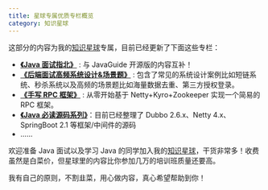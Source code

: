 ```yaml
---
title: 星球专属优质专栏概览
category: 知识星球
---
```


这部分的内容为我的[知识星球](../about-the-author/zhishixingqiu-two-years.md)专属，目前已经更新了下面这些专栏：

- **[《Java 面试指北》](./java-mian-shi-zhi-bei.md)** : 与 JavaGuide 开源版的内容互补！
- **[《后端面试高频系统设计&场景题》](./back-end-interview-high-frequency-system-design-and-scenario-questions.md)** : 包含了常见的系统设计案例比如短链系统、秒杀系统以及高频的场景题比如海量数据去重、第三方授权登录。
- **[《手写 RPC 框架》](./java-mian-shi-zhi-bei.md)** : 从零开始基于 Netty+Kyro+Zookeeper 实现一个简易的 RPC 框架。
- **[《Java 必读源码系列》](./source-code-reading.md)**：目前已经整理了 Dubbo 2.6.x、Netty 4.x、SpringBoot 2.1 等框架/中间件的源码
- ……

欢迎准备 Java 面试以及学习 Java 的同学加入我的[知识星球](../about-the-author/zhishixingqiu-two-years.md)，干货非常多！收费虽然是白菜价，但星球里的内容比你参加几万的培训班质量还要高。

我有自己的原则，不割韭菜，用心做内容，真心希望帮助到你！

<!-- @include: @planet2.snippet.md -->
